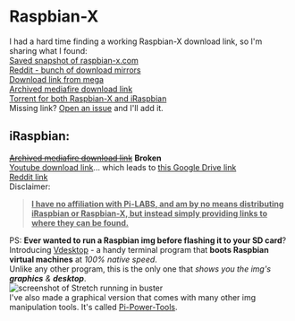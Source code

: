 # Raspbian-X
I had a hard time finding a working Raspbian-X download link, so I'm sharing what I found:  
[Saved snapshot of raspbian-x.com](https://web.archive.org/web/20200517220148/https://raspbian-x.com/)  
[Reddit - bunch of download mirrors](https://www.reddit.com/r/SBCGaming/comments/gjd2wf/raspbian_x_nighthawk_edition_released_pi_lab/fqk8k8u/)  
[Download link from mega](https://mega.nz/file/2Ql3QAxB#Wo3kutlE2DJ01J_gVJ9-6z4j7eqxpe_kF7b-xu8E2v4)  
[Archived mediafire download link](https://web.archive.org/web/20200517220148/http://www.mediafire.com/file/0pntc140ww4iyxa/RaspbianX_Nighthawk.xz/file)  
[Torrent for both Raspbian-X and iRaspbian](https://archive.org/details/raspbianx)  
Missing link? [Open an issue](https://github.com/Botspot/Raspbian-X/issues/new) and I'll add it.  

## iRaspbian:  
~~[Archived mediafire download link](https://web.archive.org/web/20200517220148/http://www.mediafire.com/file/qx4ot5h29sbsayc/iRASPBIAN.xz/file)~~ **Broken**  
[Youtube download link](https://www.youtube.com/watch?v=bEjyuj_fLPw&feature=youtu.be)... which leads to [this Google Drive link](https://drive.google.com/file/d/1cVtLPh1tFfuVIE4WtZjuK2pxAtsO7pD9/view)  
[Reddit link](https://www.reddit.com/r/SBCGaming/comments/glhd1p/welcome_to_iraspbian_for_pi4_another_abomination/)  
Disclaimer: 
> **<ins>I have no affiliation with Pi-LABS, and am by no means distributing iRaspbian or Raspbian-X, but instead simply providing links to where they can be found.<ins>**  

PS: **Ever wanted to run a Raspbian img before flashing it to your SD card**? Introducing [Vdesktop](https://github.com/Botspot/vdesktop) - a handy terminal program that **boots Raspbian virtual machines** at *100% native speed*.  
Unlike any other program, this is the only one that *shows you the img's **graphics** & **desktop***.  
![screenshot of Stretch running in buster](https://i.ibb.co/0yhP6sg/container-desktop-min.png)  
I've also made a graphical version that comes with many other img manipulation tools. It's called [Pi-Power-Tools](https://github.com/Botspot/Pi-Power-Tools).  
